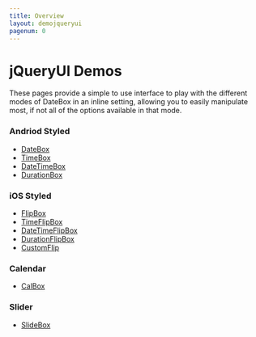 ```yaml
---
title: Overview
layout: demojqueryui
pagenum: 0
---
```


# jQueryUI Demos

These pages provide a simple to use interface to play with the different modes
of DateBox in an inline setting, allowing you to easily manipulate most, if not
all of the options available in that mode.


### Andriod Styled
* [DateBox]({{site.basesite}}jqueryui/datebox)
* [TimeBox]({{site.basesite}}jqueryui/timebox)
* [DateTimeBox]({{site.basesite}}jqueryui/datetimebox)
* [DurationBox]({{site.basesite}}jqueryui/durationbox)

### iOS Styled
* [FlipBox]({{site.basesite}}jqueryui/flipbox)
* [TimeFlipBox]({{site.basesite}}jqueryui/timeflipbox)
* [DateTimeFlipBox]({{site.basesite}}jqueryui/datetimeflipbox)
* [DurationFlipBox]({{site.basesite}}jqueryui/durationflipbox)
* [CustomFlip]({{site.basesite}}jqueryui/customflip)

### Calendar
* [CalBox]({{site.basesite}}jqueryui/calbox)

### Slider
* [SlideBox]({{site.basesite}}jqueryui/slidebox)
